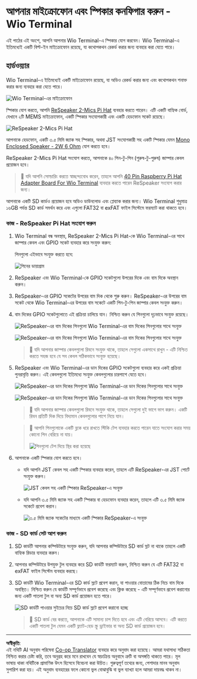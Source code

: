 <!--
CO_OP_TRANSLATOR_METADATA:
{
  "original_hash": "93d352de36526b8990e41dd538100324",
  "translation_date": "2025-08-27T14:21:17+00:00",
  "source_file": "6-consumer/lessons/1-speech-recognition/wio-terminal-microphone.md",
  "language_code": "bn"
}
-->
# আপনার মাইক্রোফোন এবং স্পিকার কনফিগার করুন - Wio Terminal

এই পাঠের এই অংশে, আপনি আপনার Wio Terminal-এ স্পিকার যোগ করবেন। Wio Terminal-এ ইতিমধ্যেই একটি বিল্ট-ইন মাইক্রোফোন রয়েছে, যা কথোপকথন রেকর্ড করার জন্য ব্যবহার করা যেতে পারে।

## হার্ডওয়্যার

Wio Terminal-এ ইতিমধ্যেই একটি মাইক্রোফোন রয়েছে, যা অডিও রেকর্ড করার জন্য এবং কথোপকথন শনাক্ত করার জন্য ব্যবহার করা যেতে পারে।

![Wio Terminal-এর মাইক্রোফোন](../../../../../translated_images/wio-mic.3f8c843dbe8ad917424037a93e3d25c62634add00a04dd8e091317b5a7a90088.bn.png)

স্পিকার যোগ করতে, আপনি [ReSpeaker 2-Mics Pi Hat](https://www.seeedstudio.com/ReSpeaker-2-Mics-Pi-HAT.html) ব্যবহার করতে পারেন। এটি একটি বাহ্যিক বোর্ড, যেখানে ২টি MEMS মাইক্রোফোন, একটি স্পিকার সংযোগকারী এবং একটি হেডফোন সকেট রয়েছে।

![ReSpeaker 2-Mics Pi Hat](../../../../../translated_images/respeaker.f5d19d1c6b14ab1676d24ac2764e64fac5339046ae07be8b45ce07633d61b79b.bn.png)

আপনাকে হেডফোন, একটি ৩.৫ মিমি জ্যাক সহ স্পিকার, অথবা JST সংযোগকারী সহ একটি স্পিকার যেমন [Mono Enclosed Speaker - 2W 6 Ohm](https://www.seeedstudio.com/Mono-Enclosed-Speaker-2W-6-Ohm-p-2832.html) যোগ করতে হবে।

ReSpeaker 2-Mics Pi Hat সংযোগ করতে, আপনাকে ৪০ পিন-টু-পিন (পুরুষ-টু-পুরুষ) জাম্পার কেবল প্রয়োজন হবে।

> 💁 যদি আপনি সোল্ডারিং করতে স্বাচ্ছন্দ্যবোধ করেন, তাহলে আপনি [40 Pin Raspberry Pi Hat Adapter Board For Wio Terminal](https://www.seeedstudio.com/40-Pin-Raspberry-Pi-Hat-Adapter-Board-For-Wio-Terminal-p-4730.html) ব্যবহার করতে পারেন ReSpeaker সংযোগ করার জন্য।

আপনাকে একটি SD কার্ডও প্রয়োজন হবে অডিও ডাউনলোড এবং প্লেব্যাক করার জন্য। Wio Terminal শুধুমাত্র ১৬GB পর্যন্ত SD কার্ড সমর্থন করে এবং এগুলো FAT32 বা exFAT ফাইল সিস্টেমে ফরম্যাট করা থাকতে হবে।

### কাজ - ReSpeaker Pi Hat সংযোগ করুন

1. Wio Terminal বন্ধ অবস্থায়, ReSpeaker 2-Mics Pi Hat-কে Wio Terminal-এর সাথে জাম্পার কেবল এবং GPIO সকেট ব্যবহার করে সংযুক্ত করুন:

    পিনগুলো এইভাবে সংযুক্ত করতে হবে:

    ![পিনের ডায়াগ্রাম](../../../../../translated_images/wio-respeaker-wiring-0.767f80aa6508103880d256cdf99ee7219e190db257c7261e4aec219759dc67b9.bn.png)

1. ReSpeaker এবং Wio Terminal-কে GPIO সকেটগুলো উপরের দিকে এবং বাম দিকে অবস্থান করুন।

1. ReSpeaker-এর GPIO সকেটের উপরের বাম দিক থেকে শুরু করুন। ReSpeaker-এর উপরের বাম সকেট থেকে Wio Terminal-এর উপরের বাম সকেটে একটি পিন-টু-পিন জাম্পার কেবল সংযুক্ত করুন।

1. বাম দিকের GPIO সকেটগুলোতে এই প্রক্রিয়া চালিয়ে যান। নিশ্চিত করুন যে পিনগুলো দৃঢ়ভাবে সংযুক্ত রয়েছে।

    ![ReSpeaker-এর বাম দিকের পিনগুলো Wio Terminal-এর বাম দিকের পিনগুলোর সাথে সংযুক্ত](../../../../../translated_images/wio-respeaker-wiring-1.8d894727f2ba24004824ee5e06b83b6d10952550003a3efb603182121521b0ef.bn.png)

    ![ReSpeaker-এর বাম দিকের পিনগুলো Wio Terminal-এর বাম দিকের পিনগুলোর সাথে সংযুক্ত](../../../../../translated_images/wio-respeaker-wiring-2.329e1cbd306e754f8ffe56f9294794f4a8fa123860d76067a79e9ea385d1bf56.bn.png)

    > 💁 যদি আপনার জাম্পার কেবলগুলো রিবনে সংযুক্ত থাকে, তাহলে সেগুলো একসাথে রাখুন - এটি নিশ্চিত করতে সহজ হবে যে সব কেবল সঠিকভাবে সংযুক্ত হয়েছে।

1. ReSpeaker এবং Wio Terminal-এর ডান দিকের GPIO সকেটগুলো ব্যবহার করে একই প্রক্রিয়া পুনরাবৃত্তি করুন। এই কেবলগুলো ইতিমধ্যে সংযুক্ত কেবলগুলোর চারপাশে যেতে হবে।

    ![ReSpeaker-এর ডান দিকের পিনগুলো Wio Terminal-এর ডান দিকের পিনগুলোর সাথে সংযুক্ত](../../../../../translated_images/wio-respeaker-wiring-3.75b0be447e2fa9307a6a954f9ae8a71b77e39ada6a5ef1a059d341dc850fd90c.bn.png)

    ![ReSpeaker-এর ডান দিকের পিনগুলো Wio Terminal-এর ডান দিকের পিনগুলোর সাথে সংযুক্ত](../../../../../translated_images/wio-respeaker-wiring-4.aa9cd434d8779437de720cba2719d83992413caed1b620b6148f6c8924889afb.bn.png)

    > 💁 যদি আপনার জাম্পার কেবলগুলো রিবনে সংযুক্ত থাকে, তাহলে সেগুলো দুই ভাগে ভাগ করুন। একটি রিবন প্রতিটি দিক দিয়ে বিদ্যমান কেবলগুলোর পাশে নিয়ে যান।

    > 💁 আপনি পিনগুলোকে একটি ব্লকে ধরে রাখতে স্টিকি টেপ ব্যবহার করতে পারেন যাতে সংযোগ করার সময় কোনো পিন বেরিয়ে না যায়।
    >
    > ![পিনগুলো টেপ দিয়ে স্থির করা হয়েছে](../../../../../translated_images/wio-respeaker-wiring-5.af117c20acf622f3cd656ccd8f4053f8845d6aaa3af164d24cb7dbd54a4bb470.bn.png)

1. আপনাকে একটি স্পিকার যোগ করতে হবে।

    * যদি আপনি JST কেবল সহ একটি স্পিকার ব্যবহার করেন, তাহলে এটি ReSpeaker-এর JST পোর্টে সংযুক্ত করুন।

      ![JST কেবল সহ একটি স্পিকার ReSpeaker-এ সংযুক্ত](../../../../../translated_images/respeaker-jst-speaker.a441d177809df9458041a2012dd336dbb22c00a5c9642647109d2940a50d6fcc.bn.png)

    * যদি আপনি ৩.৫ মিমি জ্যাক সহ একটি স্পিকার বা হেডফোন ব্যবহার করেন, তাহলে এটি ৩.৫ মিমি জ্যাক সকেটে প্রবেশ করান।

      ![৩.৫ মিমি জ্যাক সকেটের মাধ্যমে একটি স্পিকার ReSpeaker-এ সংযুক্ত](../../../../../translated_images/respeaker-35mm-speaker.ad79ef4f128c7751f0abf854869b6b779c90c12ae3e48909944a7e48aeee3c7e.bn.png)

### কাজ - SD কার্ড সেট আপ করুন

1. SD কার্ডটি আপনার কম্পিউটারে সংযুক্ত করুন, যদি আপনার কম্পিউটারে SD কার্ড স্লট না থাকে তাহলে একটি বাহ্যিক রিডার ব্যবহার করুন।

1. আপনার কম্পিউটারে উপযুক্ত টুল ব্যবহার করে SD কার্ডটি ফরম্যাট করুন, নিশ্চিত করুন যে এটি FAT32 বা exFAT ফাইল সিস্টেম ব্যবহার করছে।

1. SD কার্ডটি Wio Terminal-এর SD কার্ড স্লটে প্রবেশ করান, যা পাওয়ার বোতামের ঠিক নিচে বাম দিকে অবস্থিত। নিশ্চিত করুন যে কার্ডটি সম্পূর্ণভাবে প্রবেশ করেছে এবং ক্লিক করেছে - এটি সম্পূর্ণভাবে প্রবেশ করানোর জন্য একটি পাতলা টুল বা অন্য SD কার্ড প্রয়োজন হতে পারে।

    ![SD কার্ডটি পাওয়ার সুইচের নিচে SD কার্ড স্লটে প্রবেশ করানো হচ্ছে](../../../../../translated_images/wio-sd-card.acdcbe322fa4ee7f8f9c8cc015b3263964bb26ab5c7e25b41747988cc5280d64.bn.png)

    > 💁 SD কার্ড বের করতে, আপনাকে এটি সামান্য চাপ দিতে হবে এবং এটি বেরিয়ে আসবে। এটি করতে একটি পাতলা টুল যেমন একটি ফ্ল্যাট-হেড স্ক্রু ড্রাইভার বা অন্য SD কার্ড প্রয়োজন হবে।

---

**অস্বীকৃতি**:  
এই নথিটি AI অনুবাদ পরিষেবা [Co-op Translator](https://github.com/Azure/co-op-translator) ব্যবহার করে অনুবাদ করা হয়েছে। আমরা যথাসাধ্য সঠিকতা নিশ্চিত করার চেষ্টা করি, তবে অনুগ্রহ করে মনে রাখবেন যে স্বয়ংক্রিয় অনুবাদে ত্রুটি বা অসঙ্গতি থাকতে পারে। মূল ভাষায় থাকা নথিটিকে প্রামাণিক উৎস হিসেবে বিবেচনা করা উচিত। গুরুত্বপূর্ণ তথ্যের জন্য, পেশাদার মানব অনুবাদ সুপারিশ করা হয়। এই অনুবাদ ব্যবহারের ফলে কোনো ভুল বোঝাবুঝি বা ভুল ব্যাখ্যা হলে আমরা দায়বদ্ধ থাকব না।